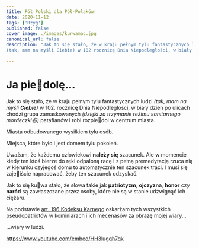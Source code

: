 ```yaml
---
title: Pół Polski dla Pół-Polaków!
date: 2020-11-12
tags: ['Rzyg']
published: false
cover_image: ./images/kurwamac.jpg
canonical_url: false
description: "Jak to się stało, że w kraju pełnym tylu fantastycznych ludzi
(tak, mam na myśli Ciebie) w 102 rocznicę Dnia Niepodległości, w biały dzień po ulicach chodzi grupa zamaskowanych (dzięki za trzymanie reżimu sanitarnego mordeczki😆) patafianów i robi rozpie🤬dol w centrum miasta."

---
```


# Ja pie🤬dolę...

Jak to się stało, że w kraju pełnym tylu fantastycznych ludzi
_(tak, mam na myśli **Ciebie**)_ w 102. rocznicę Dnia Niepodległości, w biały dzień po ulicach chodzi grupa zamaskowanych _(dzięki za trzymanie reżimu sanitarnego mordeczki😆)_ patafianów i robi rozpie🤬dol w centrum miasta.

Miasta odbudowanego wysiłkiem tylu osób.

Miejsca, które było i jest domem tylu pokoleń.

Uważam, że każdemu człowiekowi **należy się** szacunek. Ale w momencie kiedy ten ktoś bierze do ręki odpaloną racę i z pełną premedytacją rzuca nią w kierunku czyjegoś domu to automatycznie ten szacunek traci. I musi się zaje🤬iście napracować, żeby ten szacunek odzyskać.

Jak to się ku🤬wa stało, że słowa takie jak **patriotyzm**, **ojczyzna**, **honor** czy **naród**
są zawłaszczane przez osoby, które nie są w stanie udźwignąć ich ciężaru.

Na podstawie [art. 196 Kodeksu Karnego](https://statystyka.policja.pl/st/kodeks-karny/przestepstwa-przeciwko-5/63492,Obraza-uczuc-religijnych-art-196.html) oskarżam tych wszystkich pseudopatriotów w kominiarach i ich mecenasów za obrazę mojej wiary...

...wiary w ludzi.

https://www.youtube.com/embed/HH3lugqh7qk